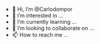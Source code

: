 - 👋 Hi, I’m @Carlodompor
- 👀 I’m interested in ...
- 🌱 I’m currently learning ...
- 💞️ I’m looking to collaborate on ...
- 📫 How to reach me ...

<!---
Carlodompor/Carlodompor is a ✨ special ✨ repository because its `README.md` (this file) appears on your GitHub profile.
You can click the Preview link to take a look at your changes.
--->
